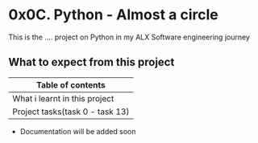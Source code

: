 # 0x0C. Python - Almost a circle

 This is the .... project on Python in my ALX Software engineering journey

## What to expect from this project
|        Table of contents           | 
| -----------------------------------| 
|   What i learnt in this project    |
|   Project tasks(task 0 - task 13)  |

- Documentation will be added soon
